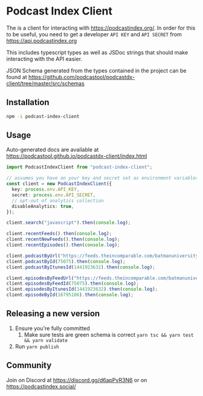 # Podcast Index Client

The is a client for interacting with <https://podcastindex.org/>. In order for this to be useful, you need to get a developer `API KEY` and `API SECRET` from <https://api.podcastindex.org>

This includes typescript types as well as JSDoc strings that should make interacting with the API easier.

JSON Schema generated from the types contained in the project can be found at <https://github.com/podcastool/podcastdx-client/tree/master/src/schemas>

## Installation

```sh
npm -i podcast-index-client
```

## Usage

Auto-generated docs are available at <https://podcastool.github.io/podcastdx-client/index.html>

```ts
import PodcastIndexClient from "podcast-index-client";

// assumes you have an your key and secret set as environment variables
const client = new PodcastIndexClient({
  key: process.env.API_KEY,
  secret: process.env.API_SECRET,
  // opt-out of analytics collection
  disableAnalytics: true,
});

client.search("javascript").then(console.log);

client.recentFeeds().then(console.log);
client.recentNewFeeds().then(console.log);
client.recentEpisodes().then(console.log);

client.podcastByUrl("https://feeds.theincomparable.com/batmanuniversity").then(console.log);
client.podcastById(75075).then(console.log);
client.podcastByItunesId(1441923632).then(console.log);

client.episodesByFeedUrl("https://feeds.theincomparable.com/batmanuniversity").then(console.log);
client.episodesByFeedId(75075).then(console.log);
client.episodesByItunesId(1441923632).then(console.log);
client.episodeById(16795106).then(console.log);
```

## Releasing a new version

1. Ensure you're fully committed
   1. Make sure tests are green schema is correct `yarn tsc && yarn test && yarn validate`
2. Run `yarn publish`

## Community

Join on Discord at <https://discord.gg/d6apPvR3N6> or on <https://podcastindex.social/>
